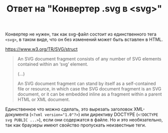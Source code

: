 ﻿---
title: "Ответ на \"Конвертер .svg в &lt;svg&gt;\""
se.owner.user_id: 240512
se.owner.display_name: "MSDN.WhiteKnight"
se.owner.link: "https://ru.stackoverflow.com/users/240512/msdn-whiteknight"
se.answer_id: 884774
se.question_id: 570284
se.post_type: answer
se.is_accepted: False
---
<p>Конвертер не нужен, так как svg-файл состоит из единственного тега <code>&lt;svg&gt;</code>, в таком виде, что он без изменений может быть вставлен в HTML.</p>
<p><a href="https://www.w3.org/TR/SVG/struct" rel="nofollow noreferrer">https://www.w3.org/TR/SVG/struct</a></p>
<blockquote>
<p>An SVG document fragment consists of any number of SVG elements contained within an ‘svg’ element.</p>
<p>(...)</p>
<p>An SVG document fragment can stand by itself as a self-contained file or resource, in which case the SVG document fragment is an SVG document, or it can be embedded inline as a fragment within a parent HTML or XML document.</p>
</blockquote>
<p>Единственное что можно сделать, это вырезать заголовок XML-документа (<code>&lt;?xml version=&quot;1.0&quot;?&gt;</code>) или директиву DOCTYPE (<code>&lt;!DOCTYPE svg PUBLIC ...&gt;</code>), если они содержатся в файле. Но и это необязательно, так как браузеры имеют свойство пропускать неизвестные теги.</p>
